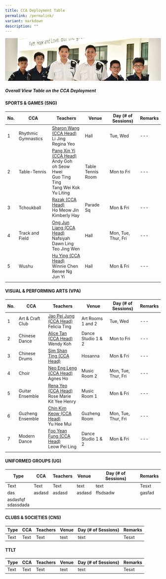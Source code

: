 ```yaml
---
title: CCA Deployment Table
permalink: /permalink/
variant: markdown
description: ""
---
```

![](/images/Website%20Banners%20Subpage/948x260%20masterhead%20-%20Co%20Curricular%20Activities4.jpg)

  ##### Overall View Table on the CCA Deployment
	
#### 	SPORTS &amp; GAMES (SNG)

| No. | CCA | Teachers | Venue | Day (# of Sessions) | Remarks |
| ----- | ----- | ----- | ---- | --- | --- |
| 1 | Rhythmic Gymnastics | [Sharon Wang (CCA Head)](quek_shing_ting_sharon@moe.edu.sg)<br>Li Jing<br>Regina Yeo| Hall | Tue, Wed   |---|
|2      |Table-Tennis| [Pang Xin Yi (CCA Head)]( pang_xin_yi@moe.edu.sg)<br>Andy Goh<br>oh Seow Hwei<br>Guo Ting Ting<br>Tang Wei Kok<br>Yu Liting | Table Tennis Room |Mon to Fri|---|
|3      |Tchoukball |[Razak (CCA Head)](abdul_razak_ariffin@moe.edu.sg)<br>Ho Meow Jin<br>Kimberly Hay|Parade Sq|Mon &amp; Fri|---|
|4      |Track and Field|  [Ong Jun Liang (CCA Head) ](ong_jun_liang_a@moe.edu.sg) <br>Nafsiyah<br>Dawn Ling<br>Teo Jing Wen|Hall|Mon, Tue, Thur, Fri|---|
|5      |Wushu| [Hu Ying (CCA Head)](hu_ying@moe.edu.sg)<br>Winnie Chen<br>Renee Ng Jun Yi |Hall|Mon &amp; Fri|---|
|   |   |   |    |





#### 	VISUAL &amp; PERFORMING ARTS (VPA)

 No. | CCA | Teachers | Venue | Day (# of Sessions) | Remarks |
| ----- | ----- | ----- | ---- | --- | --- |
| 1 |Art &amp; Craft Club	  | [Jao Pei Jung  (CCA Head)](jao_pei-jung@moe.edu.sg)<br>Felicia Ting<br>                                      |Art Rooms 1 and 2| Tue, Wed          |---|
|2  |Chinese Dance        | [Alice Tan  (CCA Head)]( tan_li_choo_alice@moe.edu.sg)<br>Wendy Koh<br>				 |Dance Studio 1 &amp; 2   |Mon to Fri         |---|
|3  |Chinese Drums 	  |[Sim Shan Ting (CCA Head)](sim_shan_ting@moe.edu.sg)<br>                                            |Hosanna         |Mon &amp; Fri      |---|
|4  |Choir    		  |  [Neo Eng Leng  (CCA Head) ](neo_eng_leng@moe.edu.sg) <br>Agnes Ho<br>                          |Music Room 2|Mon, Tue, Thur, Fri|---|
|5  |Guitar Ensemble	  | [Rena Yeo  (CCA Head)](yeo_gek_yong_rena@moe.edu.sg)<br>Rose Marie Kit Yee Henry<br>                |Music Room 1|Mon &amp; Fri      |---|
|6  |Guzheng Ensemble     |  [Chin Kim Keow  (CCA Head) ](chin_kim_keow@moe.edu.sg) <br>Yu Hee Mui<br>                          |Guzheng Room |Mon, Tue, Thur, Fri|---|
|7  |Modern Dance	  | [Foo Yean Fung (CCA Head)](foo_yean_fung@moe.edu.sg)<br>Leow Pei Ling<br>                                                  |Dance Studio 1 &amp; 2 |Mon &amp; Fri      |---|
|   |   |   |    |


#### 	UNIFORMED GROUPS (UG)

| Type | CCA | Teachers | Venue | Day (# of Sessions) | Remarks |
| ----- | ----- | ----- | ---- | --- | --- |
| Text     | Text     | Text     | text | text |  Tesxt |<br>
|das|asdasd|asdasd|asdasd|ffsdsadw|gasfad|
|asdasfqf<br>sdassdada|



#### 	CLUBS &amp; SOCIETIES (CNS)
| Type | CCA | Teachers | Venue | Day (# of Sessions) | Remarks |
| ----- | ----- | ----- | ---- | --- | --- |
| Text     | Text     | Text     | text | text |  Tesxt |<br>




#### 	TTLT
| Type | CCA | Teachers | Venue | Day (# of Sessions) | Remarks |
| ----- | ----- | ----- | ---- | --- | --- |
| Text     | Text     | Text     | text | text |  Tesxt |<br>

